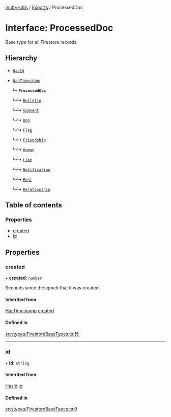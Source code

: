 [mutty-utils](../README.md) / [Exports](../modules.md) / ProcessedDoc

# Interface: ProcessedDoc

Base type for all Firestore records

## Hierarchy

- [`HasId`](HasId.md)

- [`HasTimestamp`](HasTimestamp.md)

  ↳ **`ProcessedDoc`**

  ↳↳ [`Bulletin`](Bulletin.md)

  ↳↳ [`Comment`](Comment.md)

  ↳↳ [`Dog`](Dog.md)

  ↳↳ [`Flag`](Flag.md)

  ↳↳ [`Friendship`](Friendship.md)

  ↳↳ [`Human`](Human.md)

  ↳↳ [`Like`](Like.md)

  ↳↳ [`Notification`](Notification.md)

  ↳↳ [`Post`](Post.md)

  ↳↳ [`Relationship`](Relationship.md)

## Table of contents

### Properties

- [created](ProcessedDoc.md#created)
- [id](ProcessedDoc.md#id)

## Properties

### created

• **created**: `number`

Seconds since the epoch that it was created

#### Inherited from

[HasTimestamp](HasTimestamp.md).[created](HasTimestamp.md#created)

#### Defined in

[src/types/FirestoreBaseTypes.ts:15](https://github.com/jonlaing/mutty-utils/blob/c9372b5/src/types/FirestoreBaseTypes.ts#L15)

___

### id

• **id**: `string`

#### Inherited from

[HasId](HasId.md).[id](HasId.md#id)

#### Defined in

[src/types/FirestoreBaseTypes.ts:9](https://github.com/jonlaing/mutty-utils/blob/c9372b5/src/types/FirestoreBaseTypes.ts#L9)
